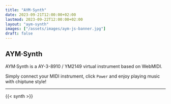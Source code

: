 ```yaml
---
title: "AYM·Synth"
date: 2023-09-21T12:00:00+02:00
lastmod: 2023-09-22T12:00:00+02:00
layout: "aym-synth"
images: ["/assets/images/aym-js-banner.jpg"]
draft: false
---
```

## AYM·Synth

AYM·Synth is a AY-3-8910 / YM2149 virtual instrument based on WebMIDI.

Simply connect your MIDI instrument, click `Power` and enjoy playing music with chiptune style!

---

{{< synth >}}
